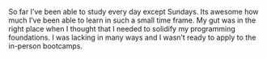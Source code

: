 So far I’ve been able to study every day except Sundays. Its awesome how much I’ve been able to learn in such a small time frame. My gut was in the right place when I thought that I needed to solidify my programming foundations. I was lacking in many ways and I wasn’t ready to apply to the in-person bootcamps.
